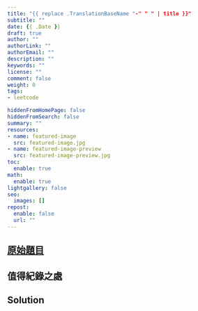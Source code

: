```yaml
---
title: "{{ replace .TranslationBaseName "-" " " | title }}"
subtitle: ""
date: {{ .Date }}
draft: true
author: ""
authorLink: ""
authorEmail: ""
description: ""
keywords: ""
license: ""
comment: false
weight: 0
tags:
- leetcode

hiddenFromHomePage: false
hiddenFromSearch: false
summary: ""
resources:
- name: featured-image
  src: featured-image.jpg
- name: featured-image-preview
  src: featured-image-preview.jpg
toc:
  enable: true
math:
  enable: true
lightgallery: false
seo:
  images: []
repost:
  enable: false
  url: ""
---
```


## [原始題目]()

## 值得紀錄之處

## Solution
